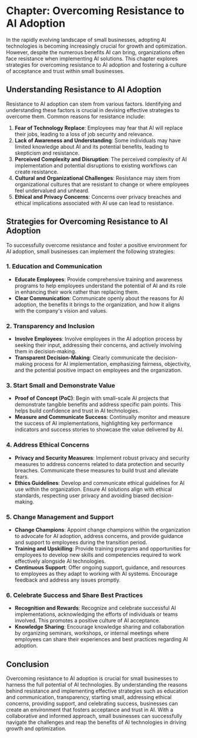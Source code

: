 Chapter: Overcoming Resistance to AI Adoption
=============================================

In the rapidly evolving landscape of small businesses, adopting AI technologies is becoming increasingly crucial for growth and optimization. However, despite the numerous benefits AI can bring, organizations often face resistance when implementing AI solutions. This chapter explores strategies for overcoming resistance to AI adoption and fostering a culture of acceptance and trust within small businesses.

Understanding Resistance to AI Adoption
---------------------------------------

Resistance to AI adoption can stem from various factors. Identifying and understanding these factors is crucial in devising effective strategies to overcome them. Common reasons for resistance include:

1. **Fear of Technology Replace**: Employees may fear that AI will replace their jobs, leading to a loss of job security and relevance.
2. **Lack of Awareness and Understanding**: Some individuals may have limited knowledge about AI and its potential benefits, leading to skepticism and resistance.
3. **Perceived Complexity and Disruption**: The perceived complexity of AI implementation and potential disruptions to existing workflows can create resistance.
4. **Cultural and Organizational Challenges**: Resistance may stem from organizational cultures that are resistant to change or where employees feel undervalued and unheard.
5. **Ethical and Privacy Concerns**: Concerns over privacy breaches and ethical implications associated with AI use can lead to resistance.

Strategies for Overcoming Resistance to AI Adoption
---------------------------------------------------

To successfully overcome resistance and foster a positive environment for AI adoption, small businesses can implement the following strategies:

### 1. **Education and Communication**

* **Educate Employees**: Provide comprehensive training and awareness programs to help employees understand the potential of AI and its role in enhancing their work rather than replacing them.
* **Clear Communication**: Communicate openly about the reasons for AI adoption, the benefits it brings to the organization, and how it aligns with the company's vision and values.

### 2. **Transparency and Inclusion**

* **Involve Employees**: Involve employees in the AI adoption process by seeking their input, addressing their concerns, and actively involving them in decision-making.
* **Transparent Decision-Making**: Clearly communicate the decision-making process for AI implementation, emphasizing fairness, objectivity, and the potential positive impact on employees and the organization.

### 3. **Start Small and Demonstrate Value**

* **Proof of Concept (PoC)**: Begin with small-scale AI projects that demonstrate tangible benefits and address specific pain points. This helps build confidence and trust in AI technologies.
* **Measure and Communicate Success**: Continually monitor and measure the success of AI implementations, highlighting key performance indicators and success stories to showcase the value delivered by AI.

### 4. **Address Ethical Concerns**

* **Privacy and Security Measures**: Implement robust privacy and security measures to address concerns related to data protection and security breaches. Communicate these measures to build trust and alleviate fears.
* **Ethics Guidelines**: Develop and communicate ethical guidelines for AI use within the organization. Ensure AI solutions align with ethical standards, respecting user privacy and avoiding biased decision-making.

### 5. **Change Management and Support**

* **Change Champions**: Appoint change champions within the organization to advocate for AI adoption, address concerns, and provide guidance and support to employees during the transition period.
* **Training and Upskilling**: Provide training programs and opportunities for employees to develop new skills and competencies required to work effectively alongside AI technologies.
* **Continuous Support**: Offer ongoing support, guidance, and resources to employees as they adapt to working with AI systems. Encourage feedback and address any issues promptly.

### 6. **Celebrate Success and Share Best Practices**

* **Recognition and Rewards**: Recognize and celebrate successful AI implementations, acknowledging the efforts of individuals or teams involved. This promotes a positive culture of AI acceptance.
* **Knowledge Sharing**: Encourage knowledge sharing and collaboration by organizing seminars, workshops, or internal meetings where employees can share their experiences and best practices regarding AI adoption.

Conclusion
----------

Overcoming resistance to AI adoption is crucial for small businesses to harness the full potential of AI technologies. By understanding the reasons behind resistance and implementing effective strategies such as education and communication, transparency, starting small, addressing ethical concerns, providing support, and celebrating success, businesses can create an environment that fosters acceptance and trust in AI. With a collaborative and informed approach, small businesses can successfully navigate the challenges and reap the benefits of AI technologies in driving growth and optimization.
